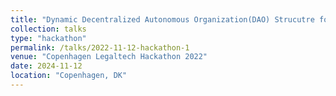 ```yaml
---
title: "Dynamic Decentralized Autonomous Organization(DAO) Strucutre for Business Scaling"
collection: talks
type: "hackathon"
permalink: /talks/2022-11-12-hackathon-1
venue: "Copenhagen Legaltech Hackathon 2022"
date: 2024-11-12
location: "Copenhagen, DK"
---
```


<!-- [More information here](http://exampleurl.com)

This is a description of your tutorial, note the different field in type. This is a markdown files that can be all markdown-ified like any other post. Yay markdown! -->

